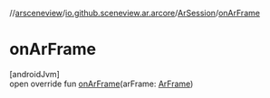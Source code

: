 //[arsceneview](../../../index.md)/[io.github.sceneview.ar.arcore](../index.md)/[ArSession](index.md)/[onArFrame](on-ar-frame.md)

# onArFrame

[androidJvm]\
open override fun [onArFrame](on-ar-frame.md)(arFrame: [ArFrame](../-ar-frame/index.md))
